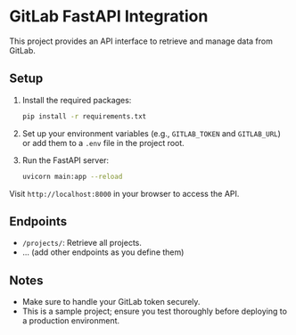 
# GitLab FastAPI Integration

This project provides an API interface to retrieve and manage data from GitLab.

## Setup

1. Install the required packages:
   ```bash
   pip install -r requirements.txt
   ```

2. Set up your environment variables (e.g., `GITLAB_TOKEN` and `GITLAB_URL`) or add them to a `.env` file in the project root.

3. Run the FastAPI server:
   ```bash
   uvicorn main:app --reload
   ```

Visit `http://localhost:8000` in your browser to access the API.

## Endpoints

- `/projects/`: Retrieve all projects.
- ... (add other endpoints as you define them)

## Notes

- Make sure to handle your GitLab token securely.
- This is a sample project; ensure you test thoroughly before deploying to a production environment.
